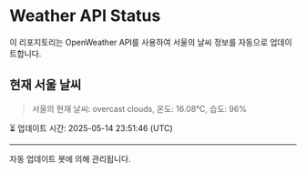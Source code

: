 
# Weather API Status

이 리포지토리는 OpenWeather API를 사용하여 서울의 날씨 정보를 자동으로 업데이트합니다.

## 현재 서울 날씨
> 서울의 현재 날씨: overcast clouds, 온도: 16.08°C, 습도: 96%

⏳ 업데이트 시간: 2025-05-14 23:51:46 (UTC)

---
자동 업데이트 봇에 의해 관리됩니다.

